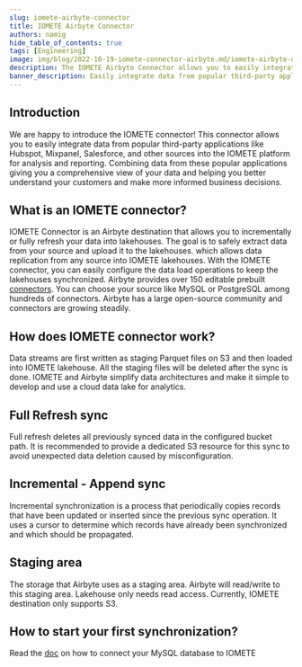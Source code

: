 ```yaml
---
slug: iomete-airbyte-connector
title: IOMETE Airbyte Connector
authors: namig
hide_table_of_contents: true
tags: [Engineering]
image: img/blog/2022-10-19-iomete-connector-airbyte.md/iomete-airbyte-og.png
description: The IOMETE Airbyte Connector allows you to easily integrate data from popular third-party applications like Hubspot, Mixpanel, Salesforce, and other sources into the IOMETE platform for analysis and reporting.
banner_description: Easily integrate data from popular third-party applications like Hubspot, Mixpanel, Salesforce, and other sources into the IOMETE platform.
---
```


## Introduction

We are happy to introduce the IOMETE connector! This connector allows you to easily integrate data from popular third-party applications like Hubspot, Mixpanel, Salesforce, and other sources into the IOMETE platform for analysis and reporting. Combining data from these popular applications giving you a comprehensive view of your data and helping you better understand your customers and make more informed business decisions.

<!-- truncate -->

## What is an IOMETE connector?

IOMETE Connector is an Airbyte destination that allows you to incrementally or fully refresh your data into lakehouses. The goal is to safely extract data from your source and upload it to the lakehouses.
which allows data replication from any source into IOMETE lakehouses. With the IOMETE connector, you can easily configure the data load operations to keep the lakehouses synchronized. Airbyte provides over 150 editable prebuilt [connectors](https://airbyte.com/connectors). You can choose your source like MySQL or PostgreSQL among hundreds of connectors. Airbyte has a large open-source community and connectors are growing steadily.

## How does IOMETE connector work?

Data streams are first written as staging Parquet files on S3 and then loaded into IOMETE lakehouse. All the staging files will be deleted after the sync is done. IOMETE and Airbyte simplify data architectures and make it simple to develop and use a cloud data lake for analytics.

## Full Refresh sync

Full refresh deletes all previously synced data in the configured bucket path. It is recommended to provide a dedicated S3 resource for this sync to avoid unexpected data deletion caused by misconfiguration.

## Incremental - Append sync

Incremental synchronization is a process that periodically copies records that have been updated or inserted since the previous sync operation. It uses a cursor to determine which records have already been synchronized and which should be propagated.

## Staging area

The storage that Airbyte uses as a staging area. Airbyte will read/write to this staging area. Lakehouse only needs read access. Currently, IOMETE destination only supports S3.

## How to start your first synchronization?

Read the [doc](https://iomete.com/docs/integrations/airbyte/) on how to connect your MySQL database to IOMETE
